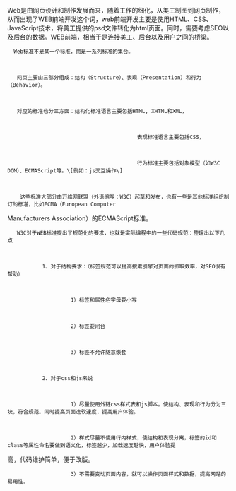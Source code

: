 Web是由网页设计和制作发展而来，随着工作的细化，从美工制图到网页制作，从而出现了WEB前端开发这个词，web前端开发主要是使用HTML、CSS、JavaScript技术，将美工提供的psd文件转化为html页面。同时，需要考虑SEO以及后台的数据。WEB前端，相当于是连接美工、后台以及用户之间的桥梁。

```
  Web标准不是某一个标准，而是一系列标准的集合。



   网页主要由三部分组成：结构（Structure）、表现（Presentation）和行为（Behavior）。



   对应的标准也分三方面：结构化标准语言主要包括HTML, XHTML和XML，



                                         表现标准语言主要包括CSS，



                                         行为标准主要包括对象模型（如W3C DOM）、ECMAScript等。\[例如：js交互操作\]



    这些标准大部分由万维网联盟（外语缩写：W3C）起草和发布，也有一些是其他标准组织制订的标准，比如ECMA（European Computer
```

Manufacturers Association）的ECMAScript标准。

```
   W3C对于WEB标准提出了规范化的要求，也就是实际编程中的一些代码规范：整理出以下几点



           1、对于结构要求：（标签规范可以提高搜索引擎对页面的抓取效率，对SEO很有帮助）



                    1）标签和属性名字母要小写



                    2）标签要闭合              



                    3）标签不允许随意嵌套



           2、对于css和js来说



                    1）尽量使用外链css样式表和js脚本。使结构、表现和行为分为三块，符合规范。同时提高页面选软速度，提高用户体验。



                    2）样式尽量不使用行内样式，使结构和表现分离，标签的id和class等属性命名要做到语义化，标签越少，加载速度越快，用户体验提
```

高，代码维护简单，便于改版。

```
                    3）不需要变动页面内容，就可以操作页面样式和数据，提高网站的易用性。
```



